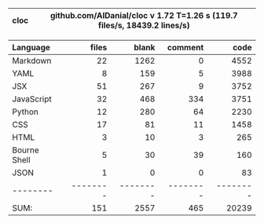 cloc|github.com/AlDanial/cloc v 1.72  T=1.26 s (119.7 files/s, 18439.2 lines/s)
--- | ---

Language|files|blank|comment|code
:-------|-------:|-------:|-------:|-------:
Markdown|22|1262|0|4552
YAML|8|159|5|3988
JSX|51|267|9|3752
JavaScript|32|468|334|3751
Python|12|280|64|2230
CSS|17|81|11|1458
HTML|3|10|3|265
Bourne Shell|5|30|39|160
JSON|1|0|0|83
--------|--------|--------|--------|--------
SUM:|151|2557|465|20239
